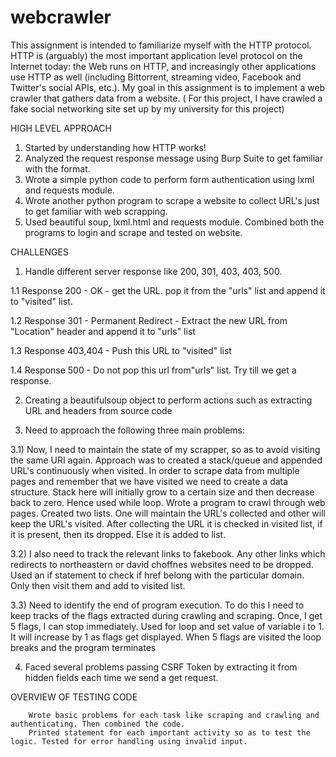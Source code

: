 # webcrawler
This assignment is intended to familiarize myself with the HTTP protocol. HTTP is (arguably) the most important application level protocol on the Internet today: the Web runs on HTTP, and increasingly other applications use HTTP as well (including Bittorrent, streaming video, Facebook and Twitter's social APIs, etc.). My goal in this assignment is to implement a web crawler that gathers data from a website. ( For this project, I have crawled a fake social networking site set up by my university for this project)

HIGH LEVEL APPROACH

1. Started by understanding how HTTP works! 
2. Analyzed the request response message using Burp Suite to get familiar with the format. 
3. Wrote a simple python code to perform form authentication using lxml and requests module. 
4. Wrote another python program to scrape a website to collect URL's just to get familiar with web scrapping. 
5. Used beautiful soup, lxml.html and requests module. Combined both the programs to login and scrape and tested on website. 

CHALLENGES

1.  Handle different server response like 200, 301, 403, 403, 500.

  1.1  Response 200 - OK - get the URL. pop it from the "urls" list and append it to "visited" list.

  1.2  Response 301 - Permanent Redirect - Extract the new URL from "Location" header and append it to "urls" list

  1.3  Response 403,404 - Push this URL to "visited" list

  1.4  Response 500 - Do not pop this url from"urls" list. Try till we get a response.

2. Creating a beautifulsoup object to perform actions such as extracting URL and headers from source code

3. Need to approach the following three main problems:

  3.1) Now, I need to maintain the state of my scrapper, so as to avoid visiting the same URI again.
        Approach was to created a stack/queue  and appended URL's continuously when visited. In order to scrape data from multiple pages         and remember that we have visited we need to create a data structure. Stack here will initially grow to a certain size and then         decrease back to zero. Hence used while loop. Wrote a program to crawl through web pages. Created two lists. One will maintain           the URL's collected and other will keep the URL's visited. After collecting the URL it is checked in visited list, if it is             present, then its dropped. Else it is added to list.

  3.2) I also need to track the relevant links to fakebook. Any other links which redirects to northeastern or david choffnes websites need to be dropped.
        Used an if statement to check if href belong with the particular domain. Only then visit them and add to visited list.
        
  3.3) Need to identify the end of program execution. To do this I need to keep tracks of the flags extracted during crawling and scraping. Once, I get 5 flags, I can stop immediately.
        Used for loop and set value of variable i to 1. It will increase by 1 as flags get displayed. When 5 flags are visited the loop         breaks and the program terminates

4. Faced several problems passing CSRF Token by extracting it from hidden fields each time we send a get request.

OVERVIEW OF TESTING CODE

        Wrote basic problems for each task like scraping and crawling and authenticating. Then combined the code.
        Printed statement for each important activity so as to test the logic. Tested for error handling using invalid input.






